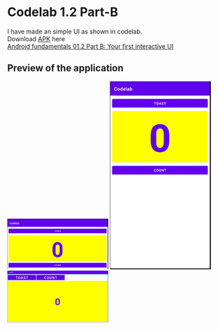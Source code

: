 # Codelab 1.2 Part-B

I have made an simple UI as shown in codelab.
<br>
Download [APK](https://github.com/imAtulSharma/Codelab/releases/download/v2.0/app-debug.apk) here
<br>
[Android fundamentals 01.2 Part B: Your first interactive UI](https://developer.android.com/codelabs/android-training-layout-editor-part-b?index=..%2F..%2Fandroid-training#0)

## Preview of the application

<img title="" src="https://raw.githubusercontent.com/imAtulSharma/imAtulSharma/master/CDN/AndroidApplicationsPreviews/Codelab/1.2%20Part-B/01.PNG" alt="" width="231">
<img title="" src="https://raw.githubusercontent.com/imAtulSharma/imAtulSharma/master/CDN/AndroidApplicationsPreviews/Codelab/1.2%20Part-B/02.PNG" alt="" width="231">
<img title="" src="https://raw.githubusercontent.com/imAtulSharma/imAtulSharma/master/CDN/AndroidApplicationsPreviews/Codelab/1.2%20Part-B/03.PNG" alt="" width="231">


